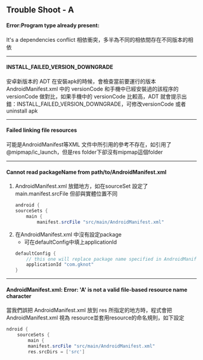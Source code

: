 
## Trouble Shoot - A

#### Error:Program type already present:
It's a dependencies conflict 相依衝突，多半為不同的相依間存在不同版本的相依

---------------------------------------------------------
#### INSTALL_FAILED_VERSION_DOWNGRADE
安卓新版本的 ADT 在安裝apk的時候，會檢查當前要運行的版本 AndroidManifest.xml 中的 versionCode 和手機中已經安裝過的該程序的 versionCode 做對比，如果手機中的 versionCode 比較高，ADT 就會提示出錯：INSTALL_FAILED_VERSION_DOWNGRADE，可修改versionCode 或者uninstall apk

---------------------------------------------------------
#### Failed linking file resources
可能是AndroidManifest等XML 文件中所引用的參考不存在，如引用了@mipmap/ic_launch，但是res folder下卻沒有mipmap這個folder

---------------------------------------------------------
#### Cannot read packageName from path/to/AndroidManifest.xml
1. AndroidManifest.xml 放錯地方，如在sourceSet 設定了 main.manifest.srcFile 但卻與實體位置不同
	```groovy
	android {  
	sourceSets {  
		main {  
			manifest.srcFile "src/main/AndroidManifest.xml"  
	```
3. 在AndroidManifest.xml 中沒有設定package
	- 可在defaultConfig中填上applicationId
	```groovy
	defaultConfig {  
		// this one will replace package name specified in AndroidManifest.xml  
		applicationId "com.gknot"  
	}
	```

---------------------------------------------------------
#### AndroidManifest.xml: Error: 'A' is not a valid file-based resource name character
當我們誤把 AndroidManifest.xml 放到 res 所指定的地方時，程式會把AndroidManifest.xml 視為 resource並套用resource的命名規則，如下設定
```groovy
ndroid {  
	sourceSets {  
		main {  
		manifest.srcFile "src/main/AndroidManifest.xml"  
		res.srcDirs = ['src']  
```
<!--stackedit_data:
eyJoaXN0b3J5IjpbLTMyOTA1NDU1OV19
-->